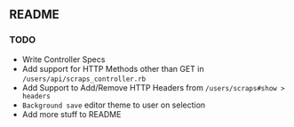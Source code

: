 ## README

### TODO

* Write Controller Specs
* Add support for HTTP Methods other than GET in `/users/api/scraps_controller.rb`
* Add Support to Add/Remove HTTP Headers from `/users/scraps#show > headers`
* `Background save` editor theme to user on selection
* Add more stuff to README
